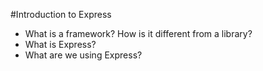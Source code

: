 #Introduction to Express

* What is a framework? How is it different from a library?
* What is Express?
* What are we using Express?